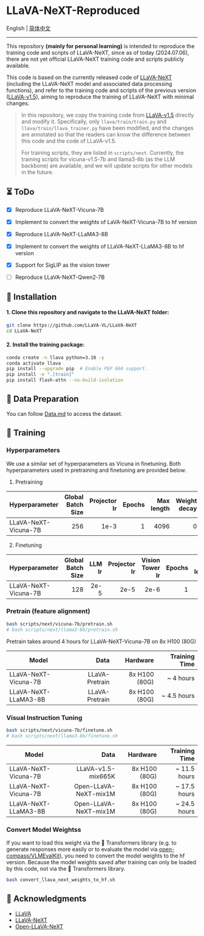 # LLaVA-NeXT-Reproduced

English | [简体中文](README_zh-CN.md)

---

This repository **(mainly for personal learning)** is intended to reproduce the training code and scripts of LLaVA-NeXT, since as of today (2024.07.06), there are not yet official LLaVA-NeXT training code and scripts publicly available.

This code is based on the currently released code of [LLaVA-NeXT](https://github.com/LLaVA-VL/LLaVA-NeXT) (including the LLaVA-NeXT model and associated data processing functions), and refer to the training code and scripts of the previous version ([LLaVA-v1.5](https://github.com/haotian-liu/LLaVA)), aiming to reproduce the training of LLaVA-NeXT with minimal changes.

> In this repository, we copy the training code from [LLaVA-v1.5](https://github.com/haotian-liu/LLaVA) directly and modify it. Specifically, only `llava/train/train.py` and `llava/train/llava_trainer.py` have been modified, and the changes are annotated so that the readers can know the difference between this code and the code of LLaVA-v1.5.
>
> For training scripts, they are listed in `scripts/next`. Currently, the training scripts for vicuna-v1.5-7b and llama3-8b (as the LLM backbone) are available, and we will update scripts for other models in the future.

## ⏳ ToDo

- [X] Reproduce LLaVA-NeXT-Vicuna-7B
- [X] Implement to convert the weights of LaVA-NeXT-Vicuna-7B to hf version
- [X] Reproduce LLaVA-NeXT-LLaMA3-8B
- [X] Implement to convert the weights of LLaVA-NeXT-LLaMA3-8B to hf version
- [X] Support for SigLIP as the vision tower
- [ ] Reproduce LLaVA-NeXT-Qwen2-7B


## 🔧 Installation

#### 1. **Clone this repository and navigate to the LLaVA-NeXT folder:**

```bash
git clone https://github.com/LLaVA-VL/LLaVA-NeXT
cd LLaVA-NeXT
```

#### 2. **Install the training package:**

```bash
conda create -n llava python=3.10 -y
conda activate llava
pip install --upgrade pip  # Enable PEP 660 support.
pip install -e ".[train]"
pip install flash-attn --no-build-isolation
```

## 📁 Data Preparation

You can follow [Data.md](docs/Data.md) to access the dataset.

## 🚆 Training

### Hyperparameters

We use a similar set of hyperparameters as Vicuna in finetuning.  Both hyperparameters used in pretraining and finetuning are provided below.

1. Pretraining

| Hyperparameter       | Global Batch Size | Projector lr | Epochs | Max length | Weight decay |
| -------------------- | ----------------: | -----------: | -----: | ---------: | -----------: |
| LLaVA-NeXT-Vicuna-7B |               256 |         1e-3 |      1 |       4096 |            0 |

2. Finetuning

| Hyperparameter       | Global Batch Size | LLM lr | Projector lr | Vision Tower lr | Epochs | Max length | Weight decay |
| -------------------- | ----------------: | -----: | -----------: | --------------: | -----: | ---------: | -----------: |
| LLaVA-NeXT-Vicuna-7B |               128 |   2e-5 |         2e-5 |            2e-6 |      1 |       4096 |            0 |

### Pretrain (feature alignment)

```bash
bash scripts/next/vicuna-7b/pretrain.sh
# bash scripts/next/llama3-8b/pretrain.sh
```

Pretrain takes around 4 hours for LLaVA-NeXT-Vicuna-7B on 8x H100 (80G)

| Model                |           Data |      Hardware | Training Time |
| -------------------- | -------------: | ------------: | ------------: |
| LLaVA-NeXT-Vicuna-7B | LLaVA-Pretrain | 8x H100 (80G) |   ~ 4   hours |
| LLaVA-NeXT-LLaMA3-8B | LLaVA-Pretrain | 8x H100 (80G) |   ~ 4.5 hours |

### Visual Instruction Tuning

```bash
bash scripts/next/vicuna-7b/finetune.sh
# bash scripts/next/llama3-8b/finetune.sh
```

| Model                |                  Data |      Hardware | Training Time |
| -------------------- | --------------------: | ------------: | ------------: |
| LLaVA-NeXT-Vicuna-7B |    LLaVA-v1.5-mix665K | 8x H100 (80G) |  ~ 11.5 hours |
| LLaVA-NeXT-Vicuna-7B | Open-LLaVA-NeXT-mix1M | 8x H100 (80G) |  ~ 17.5 hours |
| LLaVA-NeXT-LLaMA3-8B | Open-LLaVA-NeXT-mix1M | 8x H100 (80G) |  ~ 24.5 hours |

### Convert Model Weightss

If you want to load this weight via the 🤗 Transformers library (e.g. to generate responses more easily or to evaluate the model via [open-compass/VLMEvalKit](https://github.com/open-compass/VLMEvalKit)), you need to convert the model weights to the hf version. Because the model weights saved after training can only be loaded by this code, not via the 🤗 Transformers library.

```bash
bash convert_llava_next_weights_to_hf.sh
```

## 🙏 Acknowledgments

- [LLaVA](https://github.com/haotian-liu/LLaVA)
- [LLaVA-NeXT](https://github.com/LLaVA-VL/LLaVA-NeXT)
- [Open-LLaVA-NeXT](https://github.com/xiaoachen98/Open-LLaVA-NeXT)
